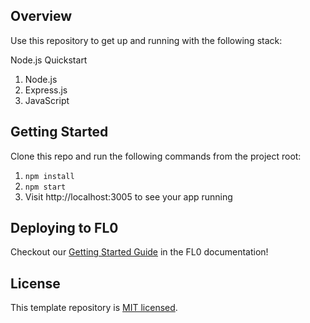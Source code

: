 ## Overview

Use this repository to get up and running with the following stack:

Node.js Quickstart

1. Node.js
2. Express.js
3. JavaScript

## Getting Started

Clone this repo and run the following commands from the project root:

1. `npm install`
2. `npm start`
3. Visit http://localhost:3005 to see your app running

## Deploying to FL0

Checkout our [Getting Started Guide](https://docs.fl0.com) in the FL0 documentation!

## License

This template repository is [MIT licensed](LICENSE).

